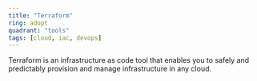 ```yaml
---
title: "Terraform"
ring: adopt
quadrant: "tools"
tags: [cloud, iac, devops]
---
```


Terraform is an infrastructure as code tool that enables you to safely and predictably provision and manage infrastructure in any cloud.
